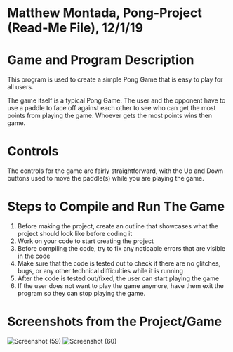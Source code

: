 # Matthew Montada, Pong-Project (Read-Me File), 12/1/19

# Game and Program Description
This program is used to create a simple Pong Game that is easy to play for all users. 

The game itself is a typical Pong Game. The user and the opponent have to use a paddle to face off against each other to see who can get
the most points from playing the game. Whoever gets the most points wins then game.

# Controls 
The controls for the game are fairly straightforward, with the Up and Down buttons used to move the paddle(s) while you are playing the 
game. 

# Steps to Compile and Run The Game
1. Before making the project, create an outline that showcases what the project should look like before coding it
2. Work on your code to start creating the project
3. Before compiling the code, try to fix any noticable errors that are visible in the code
4. Make sure that the code is tested out to check if there are no glitches, bugs, or any other technical difficulties while it is running
5. After the code is tested out/fixed, the user can start playing the game
6. If the user does not want to play the game anymore, have them exit the program so they can stop playing the game.

# Screenshots from the Project/Game
![Screenshot (59)](https://user-images.githubusercontent.com/45078168/69999301-522f6600-1526-11ea-85fd-5e8d68d255c9.png)
![Screenshot (60)](https://user-images.githubusercontent.com/45078168/69999302-53609300-1526-11ea-9e21-95d85dcfe725.png)
